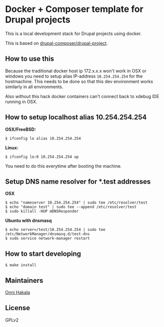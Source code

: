 # Docker + Composer template for Drupal projects

This is a local development stack for Drupal projects using docker.

This is based on  [drupal-composer/drupal-project](https://github.com/drupal-composer/drupal-project).

## How to use this
Because the traditional docker host ip 172.x.x.x won't work in OSX or windows you need to setup alias IP-address `10.254.254.254` for the hostmachine. This needs to be done so that this dev environment works similarly in all environments.

Also without this hack docker containers can't connect back to xdebug IDE running in OSX.

## How to setup localhost alias 10.254.254.254
**OSX/FreeBSD:**
```
$ ifconfig lo alias 10.254.254.254
```

**Linux:**
```
$ ifconfig lo:0 10.254.254.254 up
```

You need to do this everytime after booting the machine.

## Setup DNS name resolver for *.test addresses
**OSX**
```
$ echo "nameserver 10.254.254.254" | sudo tee /etc/resolver/test
$ echo "domain test" | sudo tee --append /etc/resolver/test
$ sudo killall -HUP mDNSResponder
```

**Ubuntu with dnsmasq**
```
$ echo server=/test/10.254.254.254 | sudo tee /etc/NetworkManager/dnsmasq.d/test-dns
$ sudo service network-manager restart
```

## How to start developing
```
$ make install
```

## Maintainers
[Onni Hakala](https://github.com/onnimonni)

## License

GPLv2